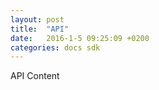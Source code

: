 ```yaml
---
layout: post
title:  "API"
date:   2016-1-5 09:25:09 +0200
categories: docs sdk
---
```

API Content
